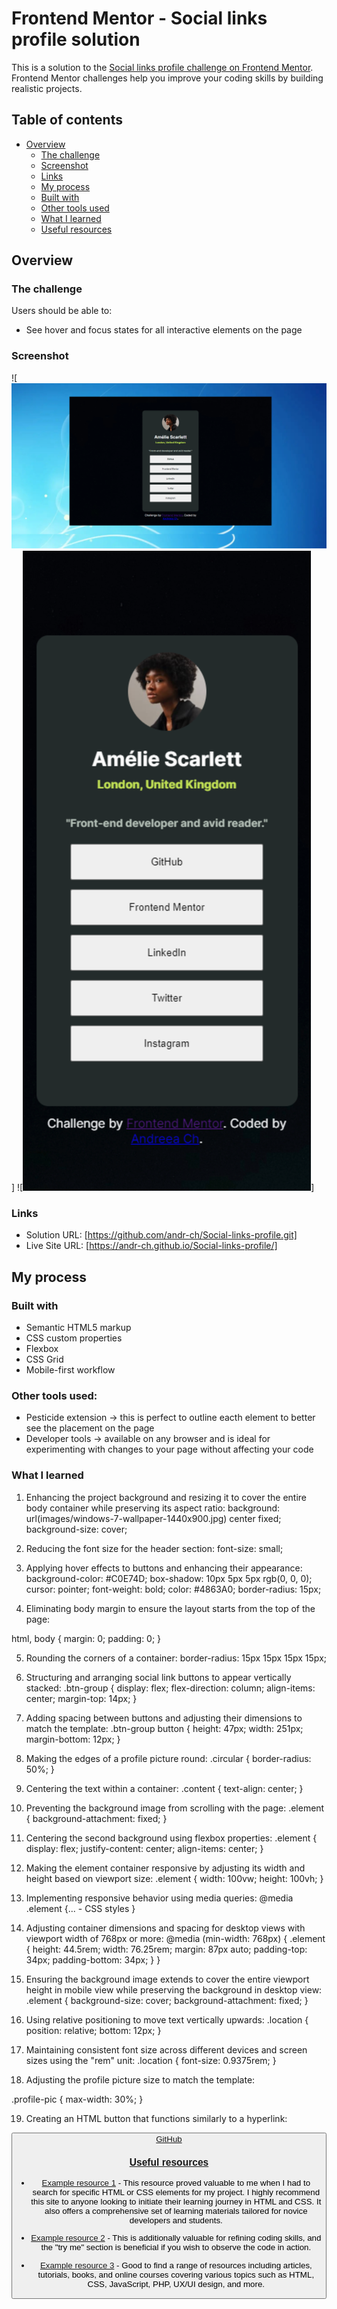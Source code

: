 # Frontend Mentor - Social links profile solution

This is a solution to the [Social links profile challenge on Frontend Mentor](https://www.frontendmentor.io/challenges/social-links-profile-UG32l9m6dQ). Frontend Mentor challenges help you improve your coding skills by building realistic projects. 

## Table of contents

- [Overview](#overview)
  - [The challenge](#the-challenge)
  - [Screenshot](#screenshot)
  - [Links](#links)
  - [My process](#my-process)
  - [Built with](#built-with)
  - [Other tools used](#other-tools-used)
  - [What I learned](#what-i-learned)
  - [Useful resources](#useful-resources)


## Overview

### The challenge

Users should be able to:

- See hover and focus states for all interactive elements on the page

### Screenshot

![<img src="images/social-links-snip.png" alt="screenshot-Social-links-profile-desktop-view">]
![<img src="images/social-link-snip2.png" alt="screenshot-Social-links-profile-mobile-view">]



### Links

- Solution URL: [https://github.com/andr-ch/Social-links-profile.git]
- Live Site URL: [https://andr-ch.github.io/Social-links-profile/]

## My process

### Built with

- Semantic HTML5 markup
- CSS custom properties
- Flexbox
- CSS Grid
- Mobile-first workflow

### Other tools used:
- Pesticide extension -> this is perfect to outline eacth element to better see the placement on the page  
- Developer tools -> available on any browser and is ideal for experimenting with changes to your page without affecting your code


### What I learned

1. Enhancing the project background and resizing it to cover the entire body container while preserving its aspect ratio:
background: url(images/windows-7-wallpaper-1440x900.jpg) center fixed;
background-size: cover;

2. Reducing the font size for the header section:
font-size: small;

3. Applying hover effects to buttons and enhancing their appearance:
background-color: #C0E74D;
box-shadow: 10px 5px 5px rgb(0, 0, 0);
cursor: pointer;
font-weight: bold;
color: #4863A0;
border-radius: 15px;

4. Eliminating body margin to ensure the layout starts from the top of the page:

html, body {
    margin: 0;
    padding: 0;
}

5. Rounding the corners of a container:
border-radius: 15px 15px 15px 15px;

6. Structuring and arranging social link buttons to appear vertically stacked:
.btn-group {
    display: flex;
    flex-direction: column;
    align-items: center;
    margin-top: 14px;
}

7. Adding spacing between buttons and adjusting their dimensions to match the template:
.btn-group button {
    height: 47px;
    width: 251px;
    margin-bottom: 12px;
}

8. Making the edges of a profile picture round:
.circular {
    border-radius: 50%;
}

9. Centering the text within a container:
.content {
    text-align: center;
}

10. Preventing the background image from scrolling with the page:
.element {
    background-attachment: fixed;
}

11. Centering the second background using flexbox properties:
.element {
    display: flex;
    justify-content: center;
    align-items: center;
}

12. Making the element container responsive by adjusting its width and height based on viewport size:
.element {
    width: 100vw;
    height: 100vh;
}

13. Implementing responsive behavior using media queries:
@media 
    .element {... - CSS styles
  }

14. Adjusting container dimensions and spacing for desktop views with viewport width of 768px or more:
@media (min-width: 768px) {
    .element {
        height: 44.5rem;
        width: 76.25rem;
        margin: 87px auto;
        padding-top: 34px;
        padding-bottom: 34px;
    }
}

15. Ensuring the background image extends to cover the entire viewport height in mobile view while preserving the background in desktop view:
.element {
    background-size: cover;
    background-attachment: fixed;
}

16. Using relative positioning to move text vertically upwards:
.location {
    position: relative;
    bottom: 12px;
}

17. Maintaining consistent font size across different devices and screen sizes using the "rem" unit:
.location {
    font-size: 0.9375rem;
}


18. Adjusting the profile picture size to match the template:

.profile-pic {
    max-width: 30%;
}

19. Creating an HTML button that functions similarly to a hyperlink:
<a href="https://github.com/">
    <button>GitHub

### Useful resources

- [Example resource 1](https://developer.mozilla.org/en-US/) - This resource proved valuable to me when I had to search for specific HTML or CSS elements for my project. I highly recommend this site to anyone looking to initiate their learning journey in HTML and CSS. It also offers a comprehensive set of learning materials tailored for novice developers and students.

- [Example resource 2](https://www.w3schools.com/) - This is additionally valuable for refining coding skills, and the "try me" section is beneficial if you wish to observe the code in action.

- [Example resource 3](https://www.sitepoint.com/) - Good to find a range of resources including articles, tutorials, books, and online courses covering various topics such as HTML, CSS, JavaScript, PHP, UX/UI design, and more.
